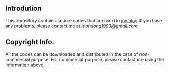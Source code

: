 ## Introdution
This repository contains source codes that are used in [my blog](http://leondong1993.github.io/)
If you have any problems, please contact me at *leondong1993@gmail.com*

## Copyright Info.
All the codes can be downloaded and distributed in the case of non-commercial purpose. For commercial purpose, please contact me using the information above.